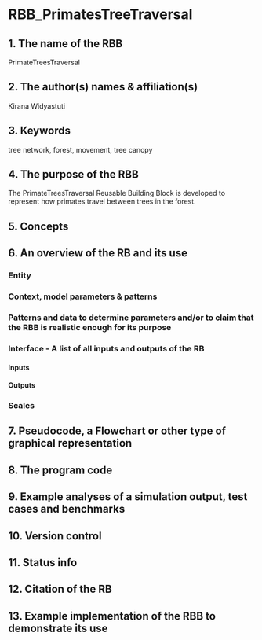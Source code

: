 # RBB_PrimatesTreeTraversal
## 1. The name of the RBB
PrimateTreesTraversal

## 2. The author(s) names & affiliation(s)
Kirana Widyastuti

## 3. Keywords
tree network, forest, movement, tree canopy

## 4. The purpose of the RBB
The PrimateTreesTraversal Reusable Building Block is developed to represent how primates travel between trees in the forest. 

## 5. Concepts

## 6. An overview of the RB and its use

### Entity

### Context, model parameters & patterns

### Patterns and data to determine parameters and/or to claim that the RBB is realistic enough for its purpose

### Interface - A list of all inputs and outputs of the RB
#### Inputs

#### Outputs

### Scales

## 7. Pseudocode, a Flowchart or other type of graphical representation

## 8. The program code

## 9. Example analyses of a simulation output, test cases and benchmarks

## 10. Version control

## 11. Status info

## 12. Citation of the RB

## 13. Example implementation of the RBB to demonstrate its use
